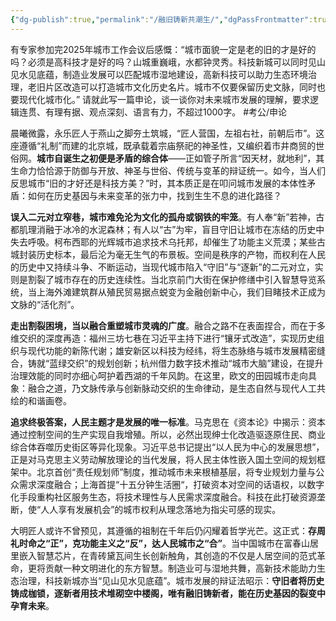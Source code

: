 ```yaml
---
{"dg-publish":true,"permalink":"/融旧铸新共潮生/","dgPassFrontmatter":true,"noteIcon":"2"}
---
```



有专家参加完2025年城市工作会议后感慨：“城市面貌一定是老的旧的才是好的吗？必须是高科技才是好的吗？山城重巍峨，水都钟灵秀。科技新城可以同时见山见水见底蕴，制造业发展可以匹配城市湿地建设，高新科技可以助力生态环境治理，老旧片区改造可以打造城市文化历史名片。城市不仅要保留历史文脉，同时也要现代化城市化。” 请就此写一篇申论，谈一谈你对未来城市发展的理解，要求逻辑连贯、有理有据、观点深刻、语言有力，不超过1000字。
#考公/申论 

晨曦微露，永乐匠人于燕山之脚夯土筑城，“匠人营国，左祖右社，前朝后市”。这座遵循“礼制”而建的北京城，既承载着宗庙祭祀的神圣性，又编织着市井商贸的世俗网。​**​城市自诞生之初便是矛盾的综合体​**​——正如管子所言“因天材，就地利”，其生命力恰恰源于防御与开放、神圣与世俗、传统与变革的辩证统一。如今，当人们反思城市“旧的才好还是科技方美？”时，其本质正是在叩问城市发展的本体性矛盾：如何在历史基因与未来变革的张力中，找到生生不息的进化路径？

**误入二元对立窄巷，城市难免沦为文化的孤舟或钢铁的牢笼**。有人奉“新”若神，古都肌理消融于冰冷的水泥森林；有人以“古”为牢，盲目守旧让城市在冻结的历史中失去呼吸。柯布西耶的光辉城市追求技术乌托邦，却催生了功能主义荒漠；某些古城封装历史标本，最后沦为毫无生气的布景板。空间是秩序的产物，而权利在人民的历史中又持续斗争、不断运动，当现代城市陷入“守旧”与“逐新”的二元对立，实则是​割裂了城市存在的历史连续性​​。当北京前门大街在保护修缮中引入智慧导览系统，当上海外滩建筑群从殖民贸易据点蜕变为金融创新中心，我们目睹技术正成为文脉的“活化剂”。

**走出割裂困境，当以融合重塑城市灵魂的广度**。融合之路不在表面捏合，而在于多维交织的深度再造：福州三坊七巷在习近平主持下进行“镶牙式改造”，实现历史组织与现代功能的新陈代谢；雄安新区以科技为经纬，将生态脉络与城市发展精密缝合，铸就“蓝绿交织”的规划创新；杭州借力数字技术推动“城市大脑”建设，在提升治理效能的同时亦细心呵护着西湖的千年风韵。在这里，欧文的田园城市走向具象：融合之道，乃文脉传承与创新脉动交织的生命律动，是生态自然与现代人工共绘的和谐画卷。

**追求终极答案，人民主题才是发展的唯一标准**。马克思在《资本论》中揭示：资本通过控制空间的生产实现自我增殖。所以，必然出现绅士化改造驱逐原住民、商业综合体吞噬历史街区等异化现象。习近平总书记提出“以人民为中心的发展思想”，正是对马克思主义劳动解放理论的当代发展，将人民主体性嵌入国土空间的规划框架中。北京首创“责任规划师”制度，推动城市未来根植基层，将专业规划力量与公众需求深度融合；上海首提“十五分钟生活圈“，打破资本对空间的话语权，以数字化手段重构社区服务生态，将技术理性与人民需求深度融合。科技在此​打破资源垄断​，使“人人享有发展机会”的城市权利从理念落地为指尖可感的现实。

大明匠人或许不曾预见，其遵循的祖制在千年后仍闪耀着哲学光芒。这正式：**存周礼时命之“正”，克功能主义之“反”，达人民城市之“合”**。当中国城市在富春山居里嵌入智慧芯片，在青砖黛瓦间生长创新触角，其创造的不仅是人居空间的范式革命，更将贡献一种文明进化的东方智慧。制造业可与湿地共舞，高新技术能助力生态治理，科技新城亦当“见山见水见底蕴”。城市发展的辩证法昭示：**守旧者将历史铸成枷锁，逐新者用技术堆砌空中楼阁，唯有融旧铸新者，能在历史基因的裂变中孕育未来**。
